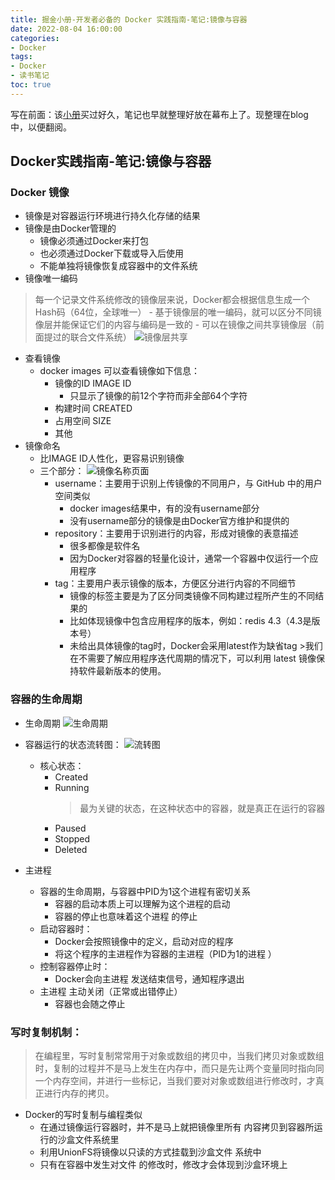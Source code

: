 ```yaml
---
title: 掘金小册-开发者必备的 Docker 实践指南-笔记:镜像与容器
date: 2022-08-04 16:00:00
categories:
- Docker
tags:
- Docker
- 读书笔记
toc: true
---
```

写在前面：该[小册](https://juejin.cn/book/6844733746462064654)买过好久，笔记也早就整理好放在幕布上了。现整理在blog中，以便翻阅。
## Docker实践指南-笔记:镜像与容器
<!--more-->
### Docker 镜像
- 镜像是对容器运行环境进行持久化存储的结果
- 镜像是由Docker管理的
    - 镜像必须通过Docker来打包
    - 也必须通过Docker下载或导入后使用
    - 不能单独将镜像恢复成容器中的文件系统
- 镜像唯一编码
>每一个记录文件系统修改的镜像层来说，Docker都会根据信息生成一个Hash码（64位，全球唯一）
    - 基于镜像层的唯一编码，就可以区分不同镜像层并能保证它们的内容与编码是一致的
    - 可以在镜像之间共享镜像层（前面提过的联合文件系统）
      ![镜像层共享](http://data.tcbang.xyz/uPic/YBr5GU.jpg)
- 查看镜像
    - docker images 可以查看镜像如下信息：
         - 镜像的ID IMAGE ID
              - 只显示了镜像的前12个字符而非全部64个字符
         - 构建时间  CREATED
         - 占用空间 SIZE
         - 其他
- 镜像命名
    - 比IMAGE ID人性化，更容易识别镜像
    - 三个部分：
         ![镜像名称页面](http://data.tcbang.xyz/uPic/W5mAOp.jpg)
         - username：主要用于识别上传镜像的不同用户，与 GitHub 中的用户空间类似
              - docker images结果中，有的没有username部分
              - 没有username部分的镜像是由Docker官方维护和提供的
         - repository：主要用于识别进行的内容，形成对镜像的表意描述
              - 很多都像是软件名
              - 因为Docker对容器的轻量化设计，通常一个容器中仅运行一个应用程序
         - tag：主要用户表示镜像的版本，方便区分进行内容的不同细节
              - 镜像的标签主要是为了区分同类镜像不同构建过程所产生的不同结果的
              - 比如体现镜像中包含应用程序的版本，例如：redis 4.3（4.3是版本号）
              - 未给出具体镜像的tag时，Docker会采用latest作为缺省tag
               >我们在不需要了解应用程序迭代周期的情况下，可以利用 latest 镜像保持软件最新版本的使用。​

### 容器的生命周期
- 生命周期
     ![生命周期](http://data.tcbang.xyz/uPic/BnArJi.png)

- 容器运行的状态流转图：
     ![流转图](https://www.educative.io/cdn-cgi/image/f=auto,fit=contain,w=3000/api/edpresso/shot/5075830780198912/image/4578213252038656.png)
    - 核心状态：
         - Created
         - Running
           >最为关键的状态，在这种状态中的容器，就是真正在运行的容器
         - Paused
         - Stopped
         - Deleted
- 主进程
    - 容器的生命周期，与容器中PID为1这个进程有密切关系
         - 容器的启动本质上可以理解为这个进程的启动
         - 容器的停止也意味着这个进程 的停止
    - 启动容器时：
         - Docker会按照镜像中的定义，启动对应的程序
         - 将这个程序的主进程作为容器的主进程（PID为1的进程 ）
    - 控制容器停止时：
         - Docker会向主进程 发送结束信号，通知程序退出
    - 主进程 主动关闭（正常或出错停止）
         - 容器也会随之停止

### 写时复制机制：
>在编程里，写时复制常常用于对象或数组的拷贝中，当我们拷贝对象或数组时，复制的过程并不是马上发生在内存中，而只是先让两个变量同时指向同一个内存空间，并进行一些标记，当我们要对对象或数组进行修改时，才真正进行内存的拷贝。
- Docker的写时复制与编程类似
    - 在通过镜像运行容器时，并不是马上就把镜像里所有 内容拷贝到容器所运行的沙盒文件系统里
    - 利用UnionFS将镜像以只读的方式挂载到沙盒文件 系统中
    - 只有在容器中发生对文件 的修改时，修改才会体现到沙盒环境上
